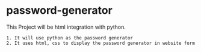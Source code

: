 # password-generator

This Project will be html integration with python.

    1. It will use python as the password generator
    2. It uses html, css to display the password generator in website form 